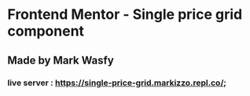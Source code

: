 # Frontend Mentor - Single price grid component

## Made by Mark Wasfy 

### live server :  https://single-price-grid.markizzo.repl.co/;
